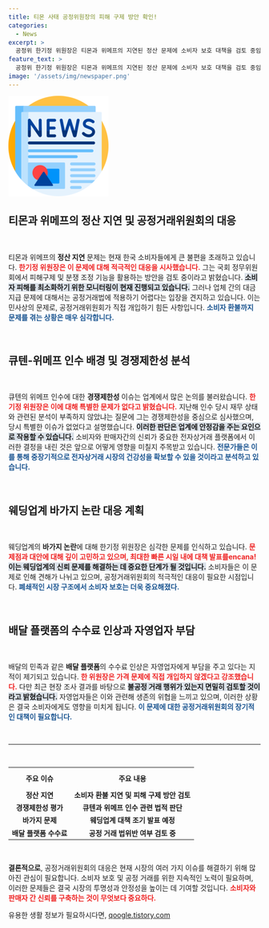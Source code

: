 ```yaml
---
title: 티몬 사태 공정위원장의 피해 구제 방안 확인!
categories:
  - News
excerpt: >
  공정위 한기정 위원장은 티몬과 위메프의 지연된 정산 문제에 소비자 보호 대책을 검토 중임을 밝혔다. 큐텐-위메프 인수는 경쟁 제한성 이슈가 없다고 전하며, 웨딩 업계 바가지 문제 해결을 위한 대책 발표를 서두르겠다고 강조했다.
feature_text: >
  공정위 한기정 위원장은 티몬과 위메프의 지연된 정산 문제에 소비자 보호 대책을 검토 중임을 밝혔다. 큐텐-위메프 인수는 경쟁 제한성 이슈가 없다고 전하며, 웨딩 업계 바가지 문제 해결을 위한 대책 발표를 서두르겠다고 강조했다.
image: '/assets/img/newspaper.png'
---
```


<p><img src="/assets/img/newspaper.png" alt="kimp 속보" /></p>

<h2 data-ke-size="size26">티몬과 위메프의 정산 지연 및 공정거래위원회의 대응</h2>

<p data-ke-size="size16">&nbsp;</p>

<p>티몬과 위메프의 <b>정산 지연</b> 문제는 현재 한국 소비자들에게 큰 불편을 초래하고 있습니다. <b><span style="color: #ee2323;">한기정 위원장은 이 문제에 대해 적극적인 대응을 시사했습니다.</span></b> 그는 국회 정무위원회에서 피해구제 및 분쟁 조정 기능을 활용하는 방안을 검토 중이라고 밝혔습니다. <b><span style="background-color: #21538527;">소비자 피해를 최소화하기 위한 모니터링이 현재 진행되고 있습니다.</span></b> 그러나 업체 간의 대금 지급 문제에 대해서는 공정거래법에 적용하기 어렵다는 입장을 견지하고 있습니다. 이는 민사상의 문제로, 공정거래위원회가 직접 개입하기 힘든 사항입니다. <b><span style="color: #1a5490;">소비자 환불까지 문제를 겪는 상황은 매우 심각합니다.</span></b></p>

<p data-ke-size="size16">&nbsp;</p>

<h2 data-ke-size="size26">큐텐-위메프 인수 배경 및 경쟁제한성 분석</h2>

<p data-ke-size="size16">&nbsp;</p>

<p>큐텐의 위메프 인수에 대한 <b>경쟁제한성</b> 이슈는 업계에서 많은 논의를 불러왔습니다. <b><span style="color: #ee2323;">한기정 위원장은 이에 대해 특별한 문제가 없다고 밝혔습니다.</span></b> 지난해 인수 당시 재무 상태와 관련된 분석이 부족하지 않았냐는 질문에 그는 경쟁제한성을 중심으로 심사했으며, 당시 특별한 이슈가 없었다고 설명했습니다. <b><span style="background-color: #21538527;">이러한 판단은 업계에 안정감을 주는 요인으로 작용할 수 있습니다.</span></b> 소비자와 판매자간의 신뢰가 중요한 전자상거래 플랫폼에서 이러한 결정을 내린 것은 앞으로 어떻게 영향을 미칠지 주목받고 있습니다. <b><span style="color: #1a5490;">전문가들은 이를 통해 중장기적으로 전자상거래 시장의 건강성을 확보할 수 있을 것이라고 분석하고 있습니다.</span></b></p>

<p data-ke-size="size16">&nbsp;</p>

<h2 data-ke-size="size26">웨딩업계 바가지 논란 대응 계획</h2>

<p data-ke-size="size16">&nbsp;</p>

<p>웨딩업계의 <b>바가지 논란</b>에 대해 한기정 위원장은 심각한 문제를 인식하고 있습니다. <b><span style="color: #ee2323;">문제점과 대안에 대해 깊이 고민하고 있으며, 최대한 빠른 시일 내에 대책 발표를encana<script>alert("Content Security Policy Violated");</script>!</span></b> <b><span style="background-color: #21538527;">이는 웨딩업계의 신뢰 문제를 해결하는 데 중요한 단계가 될 것입니다.</span></b> 소비자들은 이 문제로 인해 견해가 나뉘고 있으며, 공정거래위원회의 적극적인 대응이 필요한 시점입니다. <b><span style="color: #1a5490;">폐쇄적인 시장 구조에서 소비자 보호는 더욱 중요해졌다.</span></b></p>

<p data-ke-size="size16">&nbsp;</p>

<h2 data-ke-size="size26">배달 플랫폼의 수수료 인상과 자영업자 부담</h2>

<p data-ke-size="size16">&nbsp;</p>

<p>배달의 민족과 같은 <b>배달 플랫폼</b>의 수수료 인상은 자영업자에게 부담을 주고 있다는 지적이 제기되고 있습니다. <b><span style="color: #ee2323;">한 위원장은 가격 문제에 직접 개입하지 않겠다고 강조했습니다.</span></b> 다만 최근 현장 조사 결과를 바탕으로 <b><span style="background-color: #21538527;">불공정 거래 행위가 있는지 면밀히 검토할 것이라고 밝혔습니다.</span></b> 자영업자들은 이와 관련해 생존의 위협을 느끼고 있으며, 이러한 상황은 결국 소비자에게도 영향을 미치게 됩니다. <b><span style="color: #1a5490;">이 문제에 대한 공정거래위원회의 장기적인 대책이 필요합니다.</span></b></p>

<p data-ke-size="size16">&nbsp;</p>

<hr>

<p data-ke-size="size16">&nbsp;</p>

<table style="width: 100%;">
    <tr>
        <th style="text-align: center; height: 35px;">주요 이슈</th>
        <th style="text-align: center; height: 35px;">주요 내용</th>
    </tr>
    <tr>
        <td style="text-align: center; height: 17px;"><b>정산 지연</b></td>
        <td style="text-align: center; height: 17px;"><b>소비자 환불 지연 및 피해 구제 방안 검토</b></td>
    </tr>
    <tr>
        <td style="text-align: center; height: 17px;"><b>경쟁제한성 평가</b></td>
        <td style="text-align: center; height: 17px;"><b>큐텐과 위메프 인수 관련 법적 판단</b></td>
    </tr>
    <tr>
        <td style="text-align: center; height: 17px;"><b>바가지 문제</b></td>
        <td style="text-align: center; height: 17px;"><b>웨딩업계 대책 조기 발표 예정</b></td>
    </tr>
    <tr>
        <td style="text-align: center; height: 17px;"><b>배달 플랫폼 수수료</b></td>
        <td style="text-align: center; height: 17px;"><b>공정 거래 법위반 여부 검토 중</b></td>
    </tr>
</table>

<p data-ke-size="size16">&nbsp;</p>

<p><b>결론적으로</b>, 공정거래위원회의 대응은 현재 시장의 여러 가지 이슈를 해결하기 위해 많아진 관심이 필요합니다. 소비자 보호 및 공정 거래를 위한 지속적인 노력이 필요하며, 이러한 문제들은 결국 시장의 투명성과 안정성을 높이는 데 기여할 것입니다. <b><span style="color: #ee2323;">소비자와 판매자 간 신뢰를 구축하는 것이 무엇보다 중요하다.</span></b></p>
유용한 생활 정보가 필요하시다면, <a href="https://qoogle.tistory.com" rel="dofollow">qoogle.tistory.com</a>


